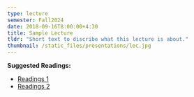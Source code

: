 ```yaml
---
type: lecture
semester: Fall2024
date: 2018-09-16T8:00:00+4:30
title: Sample Lecture
tldr: "Short text to discribe what this lecture is about."
thumbnail: /static_files/presentations/lec.jpg
---
```

**Suggested Readings:**
- [Readings 1](http://example.com)
- [Readings 2](http://example.com)
